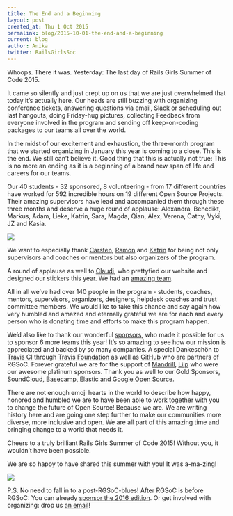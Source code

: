 ```yaml
---
title: The End and a Beginning
layout: post
created_at: Thu 1 Oct 2015
permalink: blog/2015-10-01-the-end-and-a-beginning
current: blog
author: Anika
twitter: RailsGirlsSoc
---
```



Whoops. There it was. Yesterday: The last day of Rails Girls Summer of Code 2015. 

It came so silently and just crept up on us that we are just overwhelmed that today it’s actually here.  Our heads are still buzzing with organizing conference tickets, answering questions via email, Slack or scheduling out last hangouts, doing Friday-hug pictures, collecting Feedback from everyone involved in the program and sending off keep-on-coding packages to our teams all over the world. 

In the midst of our excitement and exhaustion, the three-month program that we started organizing in January this year is coming to a close. This is the end. We still can’t believe it. Good thing that this is actually not true: This is no more an ending as it is a beginning of a brand new span of life and careers for our teams. 

Our 40 students - 32 sponsored, 8 volunteering - from 17 different countries have worked for 592 incredible hours on 19 different Open Source Projects. Their amazing supervisors have lead and accompanied them through these three months and deserve a huge round of applause: Alexandra, Benedikt, Markus, Adam, Lieke, Katrin, Sara, Magda, Qian, Alex, Verena, Cathy, Vyki, JZ and Kasia. 

![](https://cloud.githubusercontent.com/assets/1711357/10220073/9c8f3416-6844-11e5-8e08-1f83b5787df2.png)

We want to especially thank [Carsten](https://teams.railsgirlssummerofcode.org/users/3), [Ramon](https://teams.railsgirlssummerofcode.org/users/9) and [Katrin](https://teams.railsgirlssummerofcode.org/users/17) for being not only supervisors and coaches or mentors but also organizers of the program.

A round of applause as well to [Claudi](http://twitter.com/junioratze), who prettyfied our website and designed our stickers this year. We had an [amazing team](http://railsgirlssummerofcode.org/about/team/).

All in all we’ve had over 140 people in the program - students, coaches, mentors, supervisors, organizers, designers, helpdesk coaches and trust committee members. We would like to take this chance and say again how very humbled and amazed and eternally grateful we are for each and every person who is donating time and efforts to make this program happen.

We’d also like to thank our wonderful [sponsors](http://railsgirlssummerofcode.org/sponsors/), who made it possible for us to sponsor 6 more teams this year! It’s so amazing to see how our mission is appreciated and backed by so many companies. A special Dankeschön to [Travis CI](http://railsgirlssummerofcode.org/sponsors/) through [Travis Foundation](http://foundation.travis-ci.org/) as well as [GitHub](http://github.com) who are partners of RGSoC. Forever grateful we are for the support of [Mandrill](http://mandrill.com), [Liip](https://www.liip.ch/en) who were our awesome platinum sponsors. Thank you as well to our Gold Sponsors, [SoundCloud, Basecamp, Elastic and Google Open Source](http://railsgirlssummerofcode.org/sponsors/). 

There are not enough emoji hearts in the world to describe how happy, honored and humbled we are to have been able to work together with you to change the future of Open Source! Because we are. We are writing history here and are going one step further to make our communities more diverse, more inclusive and open. We are all part of this amazing time and bringing change to a world that needs it.

Cheers to a truly brilliant Rails Girls Summer of Code 2015! Without you, it wouldn’t have been possible. 

We are so happy to have shared this summer with you! It was a-ma-zing!

![](https://cloud.githubusercontent.com/assets/1711357/10220821/4e80cc84-684a-11e5-8fb6-05a295561f80.jpg)



P.S. No need to fall in to a post-RGSoC-blues! After RGSoC is before RGSoC: You can already [sponsor the 2016 edition](http://railsgirlssummerofcode.org/campaign/). Or get involved with organizing: drop us [an email](mailto:summer-of-code@railsgirls.com)! 






